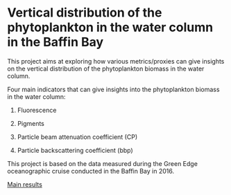 # Vertical distribution of the phytoplankton in the water column in the Baffin Bay

<!-- badges: start -->

<!-- badges: end -->

This project aims at exploring how various metrics/proxies can give insights on the vertical distribution of the phytoplankton biomass in the water column.

Four main indicators that can give insights into the phytoplankton biomass in the water column:

1.  Fluorescence

2.  Pigments

3.  Particle beam attenuation coefficient (CP)

4.  Particle backscattering coefficient (bbp)

This project is based on the data measured during the Green Edge oceanographic cruise conducted in the Baffin Bay in 2016.

[Main results]("rmd/main_results.html")

